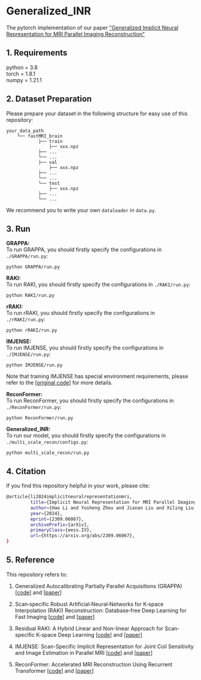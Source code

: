 # Generalized_INR  
The pytorch implementation of our paper ["Generalized Implicit Neural Representation for MRI Parallel Imaging Reconstruction"](https://arxiv.org/abs/2309.06067)

## 1. Requirements  
python = 3.8  
torch = 1.8.1  
numpy = 1.21.1  

## 2. Dataset Preparation 
Please prepare your dataset in the following structure for easy use of this repository:  
```
your_data_path
	└── fastMRI_brain
    		├── train
        		├── xxx.npz
			├── ...
			└── ...
    		├── val
        		├── xxx.npz
			├── ...
			└── ...
    		└── test
        		├── xxx.npz
			├── ...
			└── ...
```
We recommend you to write your own `dataloader` in `data.py`.


## 3. Run

**GRAPPA:**  
To run GRAPPA, you should firstly specify the configurations in `./GRAPPA/run.py`:
```
python GRAPPA/run.py
```

**RAKI:**  
To run RAKI, you should firstly specify the configurations in `./RAKI/run.py`:
```
python RAKI/run.py
```

**rRAKI:**  
To run rRAKI, you should firstly specify the configurations in `./rRAKI/run.py`:
```
python rRAKI/run.py
```

**IMJENSE:**  
To run IMJENSE, you should firstly specify the configurations in `./IMJENSE/run.py`:
```
python IMJENSE/run.py
```
Note that training IMJENSE has special environment requirements, please refer to the [[original code](https://github.com/AMRI-Lab/IMJENSE)] for more details.  

**ReconFormer:**  
To run ReconFormer, you should firstly specify the configurations in `./ReconFormer/run.py`:
```
python ReconFormer/run.py
```

**Generalized_INR:**  
To run our model, you should firstly specify the configurations in `./multi_scale_recon/configs.py`:
```
python multi_scale_recon/run.py
```

## 4. Citation  
If you find this repository helpful in your work, please cite:
```bash
@article{li2024implicitneuralrepresentationmri,
         title={Implicit Neural Representation for MRI Parallel Imaging Reconstruction}, 
         author={Hao Li and Yusheng Zhou and Jianan Liu and Xiling Liu and Tao Huang and Zhihan Lv and Weidong Cai},
         year={2024},
         eprint={2309.06067},
         archivePrefix={arXiv},
         primaryClass={eess.IV},
         url={https://arxiv.org/abs/2309.06067}, 
}
```

## 5. Reference
This repository refers to:  

1. Generalized Autocalibrating Partially Parallel Acquisitions (GRAPPA) [[code](https://github.com/mckib2/pygrappa)] and [[paper](https://onlinelibrary.wiley.com/doi/full/10.1002/mrm.10171)]  

2. Scan‐specific Robust Artificial‐Neural‐Networks for K‐space Interpolation (RAKI) Reconstruction: Database‐free Deep Learning for Fast Imaging [[code](https://github.com/zczam/RAKI)] and [[paper](https://onlinelibrary.wiley.com/doi/full/10.1002/mrm.27420)]  

3. Residual RAKI: A Hybrid Linear and Non-linear Approach for Scan-specific K-space Deep Learning [[code](https://github.com/zczam/rRAKI)] and [[paper](https://doi.org/10.1016/j.neuroimage.2022.119248)]

4. IMJENSE: Scan-Specific Implicit Representation for Joint Coil Sensitivity and Image Estimation in Parallel MRI [[code](https://github.com/AMRI-Lab/IMJENSE)] and [[paper](https://ieeexplore.ieee.org/document/10356136)]  

5. ReconFormer: Accelerated MRI Reconstruction Using Recurrent Transformer [[code](https://github.com/guopengf/ReconFormer)] and [[paper](https://ieeexplore.ieee.org/document/10251064)]  


